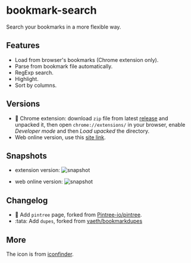 # bookmark-search

Search your bookmarks in a more flexible way.

## Features

- Load from browser's bookmarks (Chrome extension only).
- Parse from bookmark file automatically.
- RegExp search.
- Highlight.
- Sort by columns.

## Versions

- 🎨 Chrome extension: download `zip` file from latest [release](https://github.com/hantang/bookmark-search/releases) and unpacked it, then open `chrome://extensions/` in your browser, enable *Developer mode* and then *Load upacked* the directory.
- Web online version, use this [site link](https://hantang.github.io/bookmark-search).

## Snapshots

- extension version:
  ![snapshot](images/snapshot-extension.png)

- web online version:
  ![snapshot](images/snapshot-web.png)

## Changelog

- :tada: Add `pintree` page, forked from [Pintree-io/pintree](https://github.com/Pintree-io/pintree).
- :tata: Add `dupes`, forked from [vaeth/bookmarkdupes](https://github.com/vaeth/bookmarkdupes)

## More 

The icon is from [iconfinder](https://www.iconfinder.com/icons/8725808).
